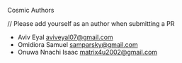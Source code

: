 Cosmic Authors

// Please add yourself as an author when submitting a PR

- Aviv Eyal <aviveyal07@gmail.com>
- Omidiora Samuel <samparsky@gmail.com>
- Onuwa Nnachi Isaac <matrix4u2002@gmail.com>
